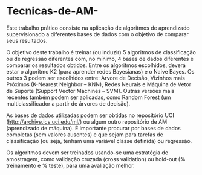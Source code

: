 # Tecnicas-de-AM-

Este trabalho prático consiste na aplicação de algoritmos de aprendizado supervisionado a diferentes
bases de dados com o objetivo de comparar seus resultados.

O objetivo deste trabalho é treinar (ou induzir) 5 algoritmos de classificação ou de regressão
diferentes com, no mínimo, 4 bases de dados diferentes e comparar os resultados obtidos. Entre os
algoritmos escolhidos, deverá estar o algoritmo K2 (para aprender redes Bayesianas) e o Naive Bayes. Os
outros 3 podem ser escolhidos entre: Árvore de Decisão, Vizinhos mais Próximos (K-Nearest Neighbor –
KNN), Redes Neurais e Máquina de Vetor de Suporte (Support Vector Machines – SVM). Outras versões
mais recentes também podem ser aplicadas, como Random Forest (um multiclassificador a partir de árvores
de decisão).

As bases de dados utilizadas podem ser obtidas no repositório UCI (http://archive.ics.uci.edu/ml/)
ou algum outro repositório de AM (aprendizado de máquina). É importante procurar por bases de dados
completas (sem valores ausentes) e que sejam para tarefas de classificação (ou seja, tenham uma variável
classe definida) ou regressão.

Os algoritmos devem ser treinados usando-se uma estratégia de amostragem, como validação
cruzada (cross validation) ou hold-out (% treinamento e % teste), para uma avaliação melhor.
